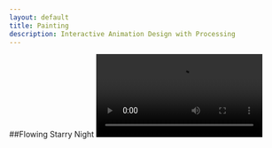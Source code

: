 ```yaml
---
layout: default
title: Painting
description: Interactive Animation Design with Processing
---
```

##Flowing Starry Night
<video controls preload="auto">
  <source src="../docs/StarryNight.mp4" type="video/mp4">
</video>
